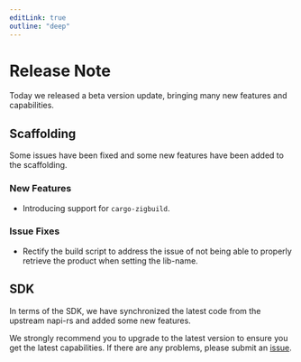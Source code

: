 ```yaml
---
editLink: true
outline: "deep"
---
```


# Release Note
Today we released a beta version update, bringing many new features and capabilities.

## Scaffolding
Some issues have been fixed and some new features have been added to the scaffolding.

### New Features
- Introducing support for `cargo-zigbuild`.

### Issue Fixes
- Rectify the build script to address the issue of not being able to properly retrieve the product when setting the lib-name.

## SDK
In terms of the SDK, we have synchronized the latest code from the upstream napi-rs and added some new features.

We strongly recommend you to upgrade to the latest version to ensure you get the latest capabilities. If there are any problems, please submit an [issue](https://github.com/ohos-rs/example/issues).

